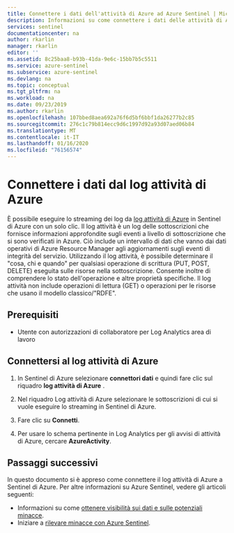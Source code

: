 ```yaml
---
title: Connettere i dati dell'attività di Azure ad Azure Sentinel | Microsoft Docs
description: Informazioni su come connettere i dati delle attività di Azure a Sentinel di Azure.
services: sentinel
documentationcenter: na
author: rkarlin
manager: rkarlin
editor: ''
ms.assetid: 8c25baa8-b93b-41da-9e6c-15bb7b5c5511
ms.service: azure-sentinel
ms.subservice: azure-sentinel
ms.devlang: na
ms.topic: conceptual
ms.tgt_pltfrm: na
ms.workload: na
ms.date: 09/23/2019
ms.author: rkarlin
ms.openlocfilehash: 107bbed8aea692a76f6d5bf6bbf1da26277b2c85
ms.sourcegitcommit: 276c1c79b814ecc9d6c1997d92a93d07aed06b84
ms.translationtype: MT
ms.contentlocale: it-IT
ms.lasthandoff: 01/16/2020
ms.locfileid: "76156574"
---
```

# <a name="connect-data-from-azure-activity-log"></a>Connettere i dati dal log attività di Azure



È possibile eseguire lo streaming dei log da [log attività di Azure](../azure-monitor/platform/platform-logs-overview.md) in Sentinel di Azure con un solo clic. Il log attività è un log delle sottoscrizioni che fornisce informazioni approfondite sugli eventi a livello di sottoscrizione che si sono verificati in Azure. Ciò include un intervallo di dati che vanno dai dati operativi di Azure Resource Manager agli aggiornamenti sugli eventi di integrità del servizio. Utilizzando il log attività, è possibile determinare il "cosa, chi e quando" per qualsiasi operazione di scrittura (PUT, POST, DELETE) eseguita sulle risorse nella sottoscrizione. Consente inoltre di comprendere lo stato dell'operazione e altre proprietà specifiche. Il log attività non include operazioni di lettura (GET) o operazioni per le risorse che usano il modello classico/"RDFE". 


## <a name="prerequisites"></a>Prerequisiti

- Utente con autorizzazioni di collaboratore per Log Analytics area di lavoro 


## <a name="connect-to-azure-activity-log"></a>Connettersi al log attività di Azure

1. In Sentinel di Azure selezionare **connettori dati** e quindi fare clic sul riquadro **log attività di Azure** .

2. Nel riquadro Log attività di Azure selezionare le sottoscrizioni di cui si vuole eseguire lo streaming in Sentinel di Azure. 

3. Fare clic su **Connetti**.

4. Per usare lo schema pertinente in Log Analytics per gli avvisi di attività di Azure, cercare **AzureActivity**.


 

## <a name="next-steps"></a>Passaggi successivi
In questo documento si è appreso come connettere il log attività di Azure a Sentinel di Azure. Per altre informazioni su Azure Sentinel, vedere gli articoli seguenti:
- Informazioni su come [ottenere visibilità sui dati e sulle potenziali minacce](quickstart-get-visibility.md).
- Iniziare a [rilevare minacce con Azure Sentinel](tutorial-detect-threats-built-in.md).
